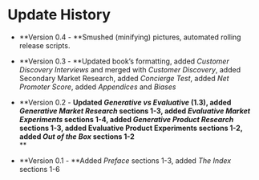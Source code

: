 # Update History

* **Version 0.4 - **Smushed \(minifying\) pictures, automated rolling release scripts.

* **Version 0.3 - **Updated book’s formatting, added _Customer Discovery Interviews_ and merged with _Customer Discovery_, added Secondary Market Research, added _Concierge Test_, added _Net Promoter Score_, added _Appendices_ and _Biases_

* **Version 0.2 - **Updated _Generative vs Evaluative_ \(1.3\), added _Generative Market Research_ sections 1-3, added _Evaluative Market Experiments_ sections 1-4, added _Generative Product Research_ sections 1-3, added Evaluative Product Experiments sections 1-2, added _Out of the Box_ sections 1-2**        
  **

* **Version 0.1 - **Added _Preface_ sections 1-3, added _The Index_ sections 1-6



